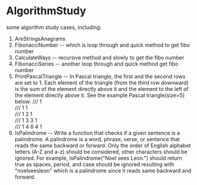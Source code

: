# AlgorithmStudy
some algorithm study cases, including:

1. AreStringsAnagrams
2. FibonacciNumber -- which is loop through and quick method to get fibo number
3. CalculateWays -- recursive method and slowly to get the fibo number
4. FibonacciSeries -- another loop through and quick method get fibo number
5. PrintPascalTriangle -- In Pascal triangle, the first and the second rows are set to 1.
   Each element of the triangle (from the third row downward) is the sum of the element directly above it and the element to the left of the element directly above it. See the example Pascal triangle(size=5) below:
		/// 1				
		/// 1	1			
		/// 1	2	1		
		/// 1	3	3	1	
		/// 1	4	6	4	1
6. IsPalindrome -- Write a function that checks if a given sentence is a palindrome. A palindrome is a word, phrase, verse, or 
	     sentence that reads the same backward or forward. Only the order of English alphabet letters (A-Z and a-z) should be considered, other characters should be ignored.
		   For example, IsPalindrome("Noel sees Leon.") should return true as spaces, period, and 
		   case should be ignored resulting with "noelseesleon" which is a palindrome since it reads same backward and forward.
